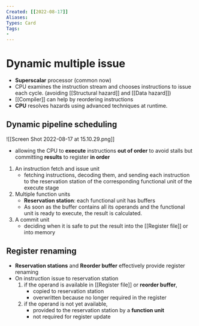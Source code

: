 ```yaml
---
Created: [[2022-08-17]]
Aliases: 
Types: Card
Tags: 
- 
---
```

# Dynamic multiple issue
 - **Superscalar** processor (common now)
 - CPU examines the instruction stream and chooses instructions to issue each cycle. (avoiding [[Structural hazard]] and [[Data hazard]])
 - [[Compiler]] can help by reordering instructions
 - **CPU** resolves hazards using advanced techniques at runtime. 

## Dynamic pipeline scheduling
![[Screen Shot 2022-08-17 at 15.10.29.png]]
 - allowing the CPU to **execute** instructions **out of order** to avoid stalls but committing **results** to register **in order**
1. An instruction fetch and issue unit
   - fetching instructions, decoding them, and sending each instruction to the reservation station of the corresponding functional unit of the execute stage
2. Multiple function units
   - **Reservation station**: each functional unit has buffers
   - As soon as the buffer contains all its operands and the functional unit is ready to execute, the result is calculated. 
3. A commit unit
   - deciding when it is safe to put the result into the [[Register file]] or into memory

## Register renaming
- **Reservation stations** and **Reorder buffer** effectively provide register renaming
- On instruction issue to reservation station
  1. if the operand is available in [[Register file]] or **reorder buffer**, 
     - copied to reservation station
     - overwritten because no longer required in the register
	2. if the operand is not yet available, 
	   - provided to the reservation station by a **function unit**
	   - not required for register update